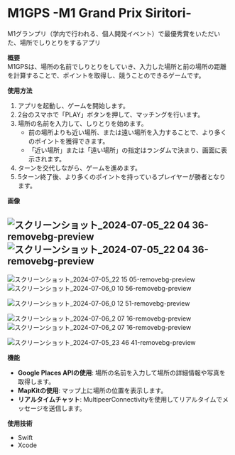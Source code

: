 # M1GPS -M1 Grand Prix Siritori-

M1グランプリ（学内で行われる、個人開発イベント）で最優秀賞をいただいた、場所でしりとりをするアプリ

**概要**  
M1GPSは、場所の名前でしりとりをしていき、入力した場所と前の場所の距離を計算することで、ポイントを取得し、競うことのできるゲームです。

**使用方法**  
1. アプリを起動し、ゲームを開始します。  
2. 2台のスマホで「PLAY」ボタンを押して、マッチングを行います。  
3. 場所の名前を入力して、しりとりを始めます。  
   - 前の場所よりも近い場所、または遠い場所を入力することで、より多くのポイントを獲得できます。  
   - 「近い場所」または「遠い場所」の指定はランダムで決まり、画面に表示されます。  
4. ターンを交代しながら、ゲームを進めます。  
5. 5ターン終了後、より多くのポイントを持っているプレイヤーが勝者となります。

**画像**

![スクリーンショット_2024-07-05_22 04 36-removebg-preview](https://github.com/user-attachments/assets/c6ff21b0-7dd9-49b0-a6ff-1d3eb9c8145b)
![スクリーンショット_2024-07-05_22 04 36-removebg-preview](https://github.com/user-attachments/assets/c6ff21b0-7dd9-49b0-a6ff-1d3eb9c8145b)
-
![スクリーンショット_2024-07-05_22 15 05-removebg-preview](https://github.com/user-attachments/assets/78386caa-e4e4-41fc-8163-2b9897190c5e)
![スクリーンショット_2024-07-06_0 10 56-removebg-preview](https://github.com/user-attachments/assets/8f5b34b1-02e9-4e6a-bf93-ae033f6f8b31)

![スクリーンショット_2024-07-06_0 12 51-removebg-preview](https://github.com/user-attachments/assets/81739f5f-94e1-4085-8915-619f068ed5ab)

![スクリーンショット_2024-07-06_2 07 16-removebg-preview](https://github.com/user-attachments/assets/543860f0-5f45-4a66-bdda-99037a7a26aa)
![スクリーンショット_2024-07-06_2 07 16-removebg-preview](https://github.com/user-attachments/assets/a1815ca8-baf9-4cdf-9872-1713807184e2)

![スクリーンショット_2024-07-05_23 46 41-removebg-preview](https://github.com/user-attachments/assets/596c99b4-19b5-4df3-a1fe-eccb0d11cf27)



**機能**  
- **Google Places APIの使用**: 場所の名前を入力して場所の詳細情報や写真を取得します。  
- **MapKitの使用**: マップ上に場所の位置を表示します。  
- **リアルタイムチャット**: MultipeerConnectivityを使用してリアルタイムでメッセージを送信します。

**使用技術**  
- Swift  
- Xcode
